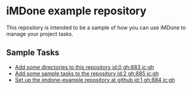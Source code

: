 iMDone example repository
====
This repository is intended to be a sample of how you can use iMDone to manage your project tasks.

Sample Tasks
----
- [Add some directories to this repository id:0 gh:883 ic:gh](#TODO:)
- [Add some sample tasks to the repository id:2 gh:885 ic:gh](#TODO:)
- [Set up the imdone-example repository at github id:1 gh:884 ic:gh](#DONE:)

